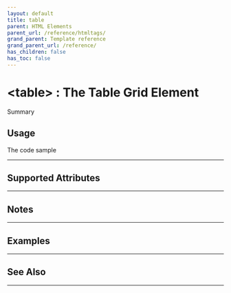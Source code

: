 ```yaml
---
layout: default
title: table
parent: HTML Elements
parent_url: /reference/htmltags/
grand_parent: Template reference
grand_parent_url: /reference/
has_children: false
has_toc: false
---
```


# &lt;table&gt; : The Table Grid Element

Summary

## Usage

 The code sample

---

## Supported Attributes


---

## Notes


---

## Examples


---


## See Also


---

